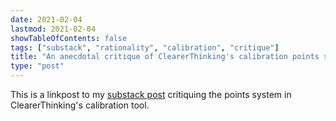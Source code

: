 ```yaml
---
date: 2021-02-04
lastmod: 2021-02-04
showTableOfContents: false
tags: ["substack", "rationality", "calibration", "critique"]
title: "An anecdotal critique of ClearerThinking's calibration points system"
type: "post"
---
```

This is a linkpost to my [substack post](https://lovkush.substack.com/p/an-anecdotal-critique-of-clearerthinkings) critiquing the points system in ClearerThinking's calibration tool. 